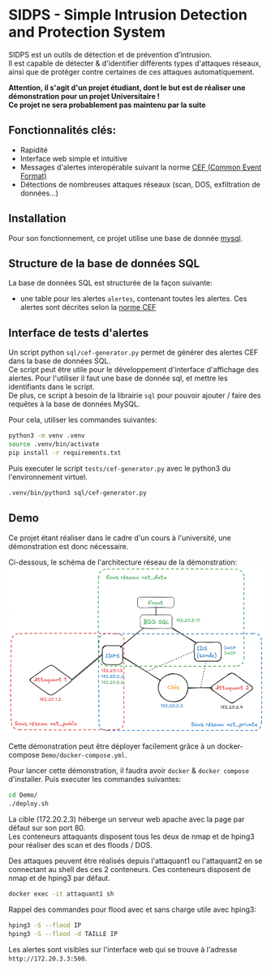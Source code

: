 # SIDPS - Simple Intrusion Detection and Protection System

SIDPS est un outils de détection et de prévention d'intrusion.  
Il est capable de détecter & d'identifier différents types d'attaques réseaux, ainsi que de protéger contre certaines de ces attaques automatiquement.  
  
**Attention, il s'agit d'un projet étudiant, dont le but est de réaliser une démonstration pour un projet Universitaire !**   
**Ce projet ne sera probablement pas maintenu par la suite**

## Fonctionnalités clés:

- Rapidité
- Interface web simple et intuitive
- Messages d'alertes interopérable suivant la norme [CEF (Common Event Format)](https://www.microfocus.com/documentation/arcsight/arcsight-smartconnectors-8.4/pdfdoc/cef-implementation-standard/cef-implementation-standard.pdf)
- Détections de nombreuses attaques réseaux (scan, DOS, exfiltration de données...)

## Installation

Pour son fonctionnement, ce projet utilise une base de donnée [mysql](https://www.mysql.com/).  
  
## Structure de la base de données SQL

La base de données SQL est structurée de la façon suivante:  
- une table pour les alertes `alertes`, contenant toutes les alertes. Ces alertes sont décrites selon la [norme CEF](https://www.microfocus.com/documentation/arcsight/arcsight-smartconnectors-8.4/pdfdoc/cef-implementation-standard/cef-implementation-standard.pdf)  

## Interface de tests d'alertes

Un script python `sql/cef-generator.py` permet de générer des alertes CEF dans la base de données SQL.  
Ce script peut être utile pour le développement d'interface d'affichage des alertes. Pour l'utiliser il faut une base de donnée sql, et mettre les identifiants dans le script.  
De plus, ce script à besoin de la librairie `sql` pour pouvoir ajouter / faire des requêtes à la base de données MySQL.  
  
Pour cela, utiliser les commandes suivantes:  

```bash
python3 -m venv .venv
source .venv/bin/activate
pip install -r requirements.txt
```

Puis executer le script `tests/cef-generator.py` avec le python3 du l'environnement virtuel.

```bash
.venv/bin/python3 sql/cef-generator.py
```

## Demo

Ce projet étant réaliser dans le cadre d'un cours à l'université, une démonstration est donc nécessaire.  

Ci-dessous, le schéma de l'architecture réseau de la démonstration:
![Architecture réseau démo](Demo/architecture.png)  

Cette démonstration peut être déployer facilement grâce à un docker-compose `Demo/docker-compose.yml`.  

Pour lancer cette démonstration, il faudra avoir `docker` & `docker compose` d'installer. Puis executer les commandes suivantes:

```bash
cd Demo/
./deploy.sh
```

La cible (172.20.2.3) héberge un serveur web apache avec la page par défaut sur son port 80.  
Les conteneurs attaquants disposent tous les deux de nmap et de hping3 pour réaliser des scan et des floods / DOS.  
  
Des attaques peuvent être réalisés depuis l'attaquant1 ou l'attaquant2 en se connectant au shell des ces 2 conteneurs. Ces conteneurs disposent de nmap et de hping3 par défaut.  

```bash
docker exec -it attaquant1 sh
```

Rappel des commandes pour flood avec et sans charge utile avec hping3:

```bash
hping3 -S --flood IP
hping3 -S --flood -d TAILLE IP
```

Les alertes sont visibles sur l'interface web qui se trouve à l'adresse `http://172.20.3.3:500`.
